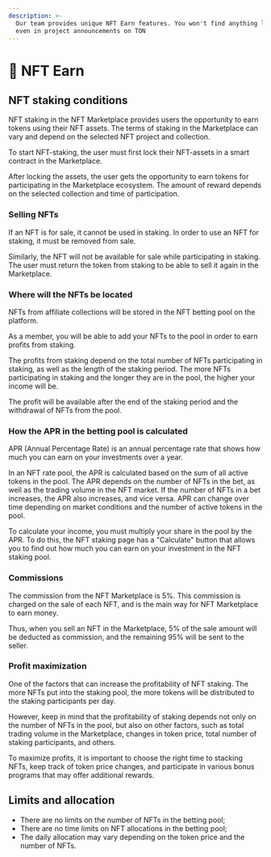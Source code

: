 ```yaml
---
description: >-
  Our team provides unique NFT Earn features. You won't find anything like this
  even in project announcements on TON
---
```


# 🎁 NFT Earn

## NFT staking conditions

NFT staking in the NFT Marketplace provides users the opportunity to earn tokens using their NFT assets. The terms of staking in the Marketplace can vary and depend on the selected NFT project and collection.

To start NFT-staking, the user must first lock their NFT-assets in a smart contract in the Marketplace.

After locking the assets, the user gets the opportunity to earn tokens for participating in the Marketplace ecosystem. The amount of reward depends on the selected collection and time of participation.

### Selling NFTs

If an NFT is for sale, it cannot be used in staking. In order to use an NFT for staking, it must be removed from sale.

Similarly, the NFT will not be available for sale while participating in staking. The user must return the token from staking to be able to sell it again in the Marketplace.

### Where will the NFTs be located

NFTs from affiliate collections will be stored in the NFT betting pool on the platform.

As a member, you will be able to add your NFTs to the pool in order to earn profits from staking.

The profits from staking depend on the total number of NFTs participating in staking, as well as the length of the staking period. The more NFTs participating in staking and the longer they are in the pool, the higher your income will be.

The profit will be available after the end of the staking period and the withdrawal of NFTs from the pool.

### How the APR in the betting pool is calculated

APR (Annual Percentage Rate) is an annual percentage rate that shows how much you can earn on your investments over a year.

In an NFT rate pool, the APR is calculated based on the sum of all active tokens in the pool. The APR depends on the number of NFTs in the bet, as well as the trading volume in the NFT market. If the number of NFTs in a bet increases, the APR also increases, and vice versa. APR can change over time depending on market conditions and the number of active tokens in the pool.

To calculate your income, you must multiply your share in the pool by the APR. To do this, the NFT staking page has a "Calculate" button that allows you to find out how much you can earn on your investment in the NFT staking pool.

### Commissions

The commission from the NFT Marketplace is 5%. This commission is charged on the sale of each NFT, and is the main way for NFT Marketplace to earn money.

Thus, when you sell an NFT in the Marketplace, 5% of the sale amount will be deducted as commission, and the remaining 95% will be sent to the seller.

### Profit maximization

One of the factors that can increase the profitability of NFT staking. The more NFTs put into the staking pool, the more tokens will be distributed to the staking participants per day.

However, keep in mind that the profitability of staking depends not only on the number of NFTs in the pool, but also on other factors, such as total trading volume in the Marketplace, changes in token price, total number of staking participants, and others.

To maximize profits, it is important to choose the right time to stacking NFTs, keep track of token price changes, and participate in various bonus programs that may offer additional rewards.

## Limits and allocation

* There are no limits on the number of NFTs in the betting pool;
* There are no time limits on NFT allocations in the betting pool;&#x20;
* The daily allocation may vary depending on the token price and the number of NFTs.
